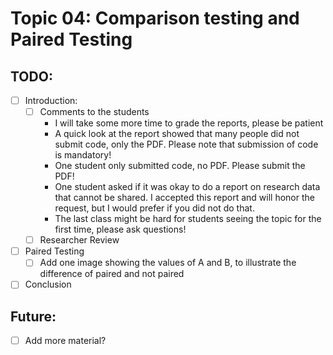 # Topic 04: Comparison testing and Paired Testing

## TODO:
- [ ] Introduction:
  - [ ] Comments to the students
    - I will take some more time to grade the reports, please be patient
    - A quick look at the report showed that many people did not submit code, only the PDF. Please note that submission of code is mandatory!
    - One student only submitted code, no PDF. Please submit the PDF!
    - One student asked if it was okay to do a report on research data that cannot be shared. I accepted this report and will honor the request, but I would prefer if you did not do that.
    - The last class might be hard for students seeing the topic for the first time, please ask questions!
  - [ ] Researcher Review
- [ ] Paired Testing
  - [ ] Add one image showing the values of A and B, to illustrate the difference of paired and not paired
- [ ] Conclusion

## Future:
- [ ] Add more material?
